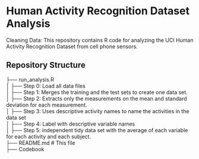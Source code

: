 

# Human Activity Recognition Dataset Analysis 
  Cleaning Data: This repository contains R code for analyzing the UCI Human Activity Recognition Dataset from cell phone sensors.

##  Repository Structure
├── run_analysis.R                                                                                                    
│   ├── Step 0: Load all data files                                                                            
│   ├── Step 1: Merges the training and the test sets to create one data set.                                      
│   ├── Step 2: Extracts only the measurements on the mean and standard deviation for each measurement.                
│   ├── Step 3: Uses descriptive activity names to name the activities in the data set                             
│   ├── Step 4: Label with descriptive variable names                                                              
│   ├── Step 5: independent tidy data set with the average of each variable for each activity and each subject.   
├── README.md # This file                                                                                         
├── Codebook                                                                                                     
